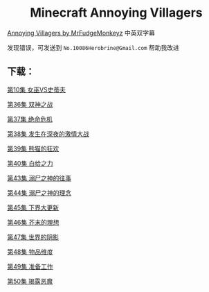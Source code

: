 <h1 align="center">Minecraft Annoying Villagers</h1>

[Annoying Villagers by MrFudgeMonkeyz](https://www.youtube.com/playlist?list=PL0D8hzLgztG0wtDECetoloCwRBOu2mE3e) 中英双字幕

发现错误，可发送到
`No.10086Herobrine@Gmail.com`
帮助我改进

下载：
-----
[第10集 女巫VS史蒂夫](https://github.com/Herobrine-Jdts/Minecraft-Annoying-Villagers/releases/download/10/60.FPS.sub.Annoying.Villagers.10.-.Minecraft.Animation.mp4)

[第36集 双神之战](https://github.com/Herobrine-Jdts/Minecraft-Annoying-Villagers/releases/download/36/Annoying.Villagers.36.-.Minecraft.Animation.mkv)

[第37集 绝命危机](https://github.com/Herobrine-Jdts/Minecraft-Annoying-Villagers/releases/download/37/Annoying.Villagers.37.-.Minecraft.Animation.mkv)

[第38集 发生在深夜的激情大战](https://github.com/Herobrine-Jdts/Minecraft-Annoying-Villagers/releases/download/38/Annoying.Villagers.38.-.Minecraft.Animation.mkv)

[第39集 熊猫的狂欢](https://github.com/Herobrine-Jdts/Minecraft-Annoying-Villagers/releases/download/39/Annoying.Villagers.39.-.Minecraft.Animation.mkv)

[第40集 白给之力](https://github.com/Herobrine-Jdts/Minecraft-Annoying-Villagers/releases/download/40/Annoying.Villagers.40.-.Minecraft.Animation.mkv)

[第43集 溺尸之神的往事](https://github.com/Herobrine-Jdts/Minecraft-Annoying-Villagers/releases/download/43/Annoying.Villagers.43.-.Minecraft.Animation.mkv)

[第44集 溺尸之神的理念](https://github.com/Herobrine-Jdts/Minecraft-Annoying-Villagers/releases/download/44/Annoying.Villagers.44.-.Minecraft.Animation.mkv)

[第45集 下界大更新](https://github.com/Herobrine-Jdts/Minecraft-Annoying-Villagers/releases/download/45/Annoying.Villagers.45.-.Minecraft.Animation.mkv)

[第46集 芥末的理想](https://github.com/Herobrine-Jdts/Minecraft-Annoying-Villagers/releases/download/46/Annoying.Villagers.46.-.Minecraft.Animation.mkv)

[第47集 世界的阴影](https://github.com/Herobrine-Jdts/Minecraft-Annoying-Villagers/releases/download/47/60.FPS.sub.Annoying.Villagers.47.-.Minecraft.Animation.mp4)

[第48集 物品维度](https://github.com/Herobrine-Jdts/Minecraft-Annoying-Villagers/releases/download/48/60.FPS.sub.Annoying.Villagers.48.-.Minecraft.Animation.mkv)

[第49集 准备工作](https://github.com/Herobrine-Jdts/Minecraft-Annoying-Villagers/releases/download/49/60.FPS.sub.Annoying.Villagers.49.-.Minecraft.Animation.mkv)

[第50集 揭露恶魔](https://github.com/Herobrine-Jdts/Minecraft-Annoying-Villagers/releases/download/50/60.FPS.sub.Annoying.Villagers.50.-.Minecraft.Animation.mkv)
